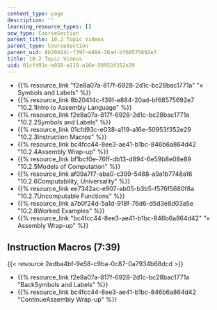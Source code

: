 ```yaml
---
content_type: page
description: ''
learning_resource_types: []
ocw_type: CourseSection
parent_title: 10.2 Topic Videos
parent_type: CourseSection
parent_uid: 8b20414c-f39f-e884-20ad-bf68575692e7
title: 10.2 Topic Videos
uid: 01cfd93c-e038-a119-a16e-50953f352e29
---
```


*   {{% resource_link "f2e8a07a-817f-6928-2d1c-bc28bac1771a" "« Symbols and Labels" %}}
*   {{% resource_link 8b20414c-f39f-e884-20ad-bf68575692e7 "10.2.1Intro to Assembly Language" %}}
*   {{% resource_link f2e8a07a-817f-6928-2d1c-bc28bac1771a "10.2.2Symbols and Labels" %}}
*   {{% resource_link 01cfd93c-e038-a119-a16e-50953f352e29 "10.2.3Instruction Macros" %}}
*   {{% resource_link bc4fcc44-8ee3-ae41-b1bc-846b6a864d42 "10.2.4Assembly Wrap-up" %}}
*   {{% resource_link bf1bcf0e-76ff-db13-d894-6e59b8e08e89 "10.2.5Models of Computation" %}}
*   {{% resource_link af09a7f7-aba0-c399-5488-a9a1b7748a16 "10.2.6Computability, Universality" %}}
*   {{% resource_link ee7342ac-e907-ab05-b3b5-f576f5680f8a "10.2.7Uncomputable Functions" %}}
*   {{% resource_link a7b0f24d-5a1d-918f-76d6-d5d3e8d03a5e "10.2.8Worked Examples" %}}
*   {{% resource_link "bc4fcc44-8ee3-ae41-b1bc-846b6a864d42" "» Assembly Wrap-up" %}}

Instruction Macros (7:39)
-------------------------

{{< resource 2edba4bf-9e58-c9ba-0c87-0a7934b68dcd >}}

*   {{% resource_link f2e8a07a-817f-6928-2d1c-bc28bac1771a "BackSymbols and Labels" %}}
*   {{% resource_link bc4fcc44-8ee3-ae41-b1bc-846b6a864d42 "ContinueAssembly Wrap-up" %}}